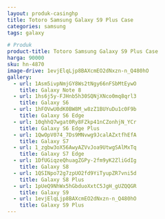 ```yaml
---
layout: produk-casinghp
title: Totoro Samsung Galaxy S9 Plus Case
categories: samsung
tags: galaxy

# Produk
product-title: Totoro Samsung Galaxy S9 Plus Case
harga: 90000
sku: hn-4870
image-drive: 1evjElqLjp8BAXcmEO2dNxzn-n_Q480hO
gallery:
  - url: 1Asm5ivpNmjGY8Ws2tNgy66nFSbMtEywO
    title: Galaxy Note 8
  - url: 1hs6j5y-FJHnb5h30SQNjXNco0mq8qrl3
    title: Galaxy S6
  - url: 1hFOVwU0dK0BW8M_w8zZ1BUYuDu1c0F9b
    title: Galaxy S6 Edge
  - url: 10qhhQ7wgat0Ry8FZkp41nCZonhjN_YCr
    title: Galaxy S6 Edge Plus
  - url: 1QwOpV074_7Ds9MNvwg9JcalAZxtfhEfA
    title: Galaxy S7
  - url: 1_zgbw3oX56AwyAZVvJoa9UtwgSAlMxTq
    title: Galaxy S7 Edge
  - url: 1DfUGiqzeQhuagZGPy-2fm9yK2ZliGdIg
    title: Galaxy S8
  - url: 1QSINpo72g7zpUO2fd9YiTyupZR7vni5d
    title: Galaxy S8 Plus
  - url: 1pUeQ9NhWx5hGbduoXxtC5JgH_gUZQQGR
    title: Galaxy S9
  - url: 1evjElqLjp8BAXcmEO2dNxzn-n_Q480hO
    title: Galaxy S9 Plus
---
```

